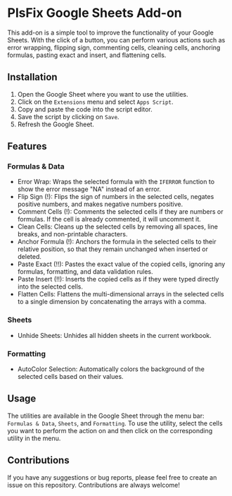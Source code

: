 PlsFix Google Sheets Add-on
============================================

This add-on is a simple tool to improve the functionality of your Google Sheets. With the click of a button, you can perform various actions such as error wrapping, flipping sign, commenting cells, cleaning cells, anchoring formulas, pasting exact and insert, and flattening cells.

Installation
------------

1.  Open the Google Sheet where you want to use the utilities.
2.  Click on the `Extensions` menu and select `Apps Script`.
3.  Copy and paste the code into the script editor.
4.  Save the script by clicking on `Save`.
5.  Refresh the Google Sheet.

Features
--------

### Formulas & Data

-   Error Wrap: Wraps the selected formula with the `IFERROR` function to show the error message "NA" instead of an error.
-   Flip Sign (!): Flips the sign of numbers in the selected cells, negates positive numbers, and makes negative numbers positive.
-   Comment Cells (!): Comments the selected cells if they are numbers or formulas. If the cell is already commented, it will uncomment it.
-   Clean Cells: Cleans up the selected cells by removing all spaces, line breaks, and non-printable characters.
-   Anchor Formula (!): Anchors the formula in the selected cells to their relative position, so that they remain unchanged when inserted or deleted.
-   Paste Exact (!!): Pastes the exact value of the copied cells, ignoring any formulas, formatting, and data validation rules.
-   Paste Insert (!!): Inserts the copied cells as if they were typed directly into the selected cells.
-   Flatten Cells: Flattens the multi-dimensional arrays in the selected cells to a single dimension by concatenating the arrays with a comma.

### Sheets

-   Unhide Sheets: Unhides all hidden sheets in the current workbook.

### Formatting

-   AutoColor Selection: Automatically colors the background of the selected cells based on their values.

Usage
-----

The utilities are available in the Google Sheet through the menu bar: `Formulas & Data`, `Sheets`, and `Formatting`. To use the utility, select the cells you want to perform the action on and then click on the corresponding utility in the menu.

Contributions
-------------

If you have any suggestions or bug reports, please feel free to create an issue on this repository. Contributions are always welcome!
